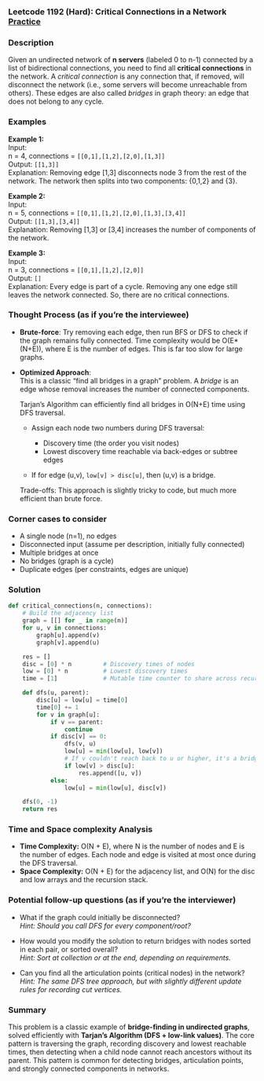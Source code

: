 ### Leetcode 1192 (Hard): Critical Connections in a Network [Practice](https://leetcode.com/problems/critical-connections-in-a-network)

### Description  
Given an undirected network of **n servers** (labeled 0 to n-1) connected by a list of bidirectional connections, you need to find all **critical connections** in the network. A *critical connection* is any connection that, if removed, will disconnect the network (i.e., some servers will become unreachable from others). These edges are also called *bridges* in graph theory: an edge that does not belong to any cycle.

### Examples  

**Example 1:**  
Input:  
n = 4, connections = `[[0,1],[1,2],[2,0],[1,3]]`  
Output: `[[1,3]]`  
Explanation: Removing edge [1,3] disconnects node 3 from the rest of the network. The network then splits into two components: {0,1,2} and {3}.

**Example 2:**  
Input:  
n = 5, connections = `[[0,1],[1,2],[2,0],[1,3],[3,4]]`  
Output: `[[1,3],[3,4]]`  
Explanation: Removing [1,3] or [3,4] increases the number of components of the network.

**Example 3:**  
Input:  
n = 3, connections = `[[0,1],[1,2],[2,0]]`  
Output: `[]`  
Explanation: Every edge is part of a cycle. Removing any one edge still leaves the network connected. So, there are no critical connections.


### Thought Process (as if you’re the interviewee)  
- **Brute-force**: Try removing each edge, then run BFS or DFS to check if the graph remains fully connected. Time complexity would be O(E\*(N+E)), where E is the number of edges. This is far too slow for large graphs.

- **Optimized Approach**:  
  This is a classic “find all bridges in a graph” problem. A *bridge* is an edge whose removal increases the number of connected components.

  Tarjan’s Algorithm can efficiently find all bridges in O(N+E) time using DFS traversal.

  - Assign each node two numbers during DFS traversal:
    - Discovery time (the order you visit nodes)
    - Lowest discovery time reachable via back-edges or subtree edges
    
  - If for edge (u,v), `low[v] > disc[u]`, then (u,v) is a bridge.

  Trade-offs: This approach is slightly tricky to code, but much more efficient than brute force.


### Corner cases to consider  
- A single node (n=1), no edges
- Disconnected input (assume per description, initially fully connected)
- Multiple bridges at once
- No bridges (graph is a cycle)
- Duplicate edges (per constraints, edges are unique)


### Solution

```python
def critical_connections(n, connections):
    # Build the adjacency list
    graph = [[] for _ in range(n)]
    for u, v in connections:
        graph[u].append(v)
        graph[v].append(u)

    res = []
    disc = [0] * n         # Discovery times of nodes
    low = [0] * n          # Lowest discovery times
    time = [1]             # Mutable time counter to share across recursion

    def dfs(u, parent):
        disc[u] = low[u] = time[0]
        time[0] += 1
        for v in graph[u]:
            if v == parent:
                continue
            if disc[v] == 0:
                dfs(v, u)
                low[u] = min(low[u], low[v])
                # If v couldn't reach back to u or higher, it's a bridge.
                if low[v] > disc[u]:
                    res.append([u, v])
            else:
                low[u] = min(low[u], disc[v])

    dfs(0, -1)
    return res
```

### Time and Space complexity Analysis  

- **Time Complexity:** O(N + E), where N is the number of nodes and E is the number of edges. Each node and edge is visited at most once during the DFS traversal.
- **Space Complexity:** O(N + E) for the adjacency list, and O(N) for the disc and low arrays and the recursion stack.

### Potential follow-up questions (as if you’re the interviewer)  

- What if the graph could initially be disconnected?  
  *Hint: Should you call DFS for every component/root?*

- How would you modify the solution to return bridges with nodes sorted in each pair, or sorted overall?  
  *Hint: Sort at collection or at the end, depending on requirements.*

- Can you find all the articulation points (critical nodes) in the network?  
  *Hint: The same DFS tree approach, but with slightly different update rules for recording cut vertices.*


### Summary
This problem is a classic example of **bridge-finding in undirected graphs**, solved efficiently with **Tarjan’s Algorithm (DFS + low-link values)**. The core pattern is traversing the graph, recording discovery and lowest reachable times, then detecting when a child node cannot reach ancestors without its parent. This pattern is common for detecting bridges, articulation points, and strongly connected components in networks.